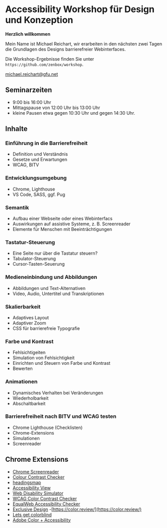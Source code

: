 # Accessibility Workshop für Design und Konzeption

**Herzlich willkommen**

Mein Name ist Michael Reichart, wir erarbeiten in den nächsten zwei Tagen die Grundlagen des Designs barrierefreier Webinterfaces.

Die Workshop-Ergebnisse finden Sie unter `https://github.com/zenbox/workshop`.

michael.reichart@gfu.net

## Seminarzeiten

-   9:00 bis 16:00 Uhr
-   Mittagspause von 12:00 Uhr bis 13:00 Uhr
-   kleine Pausen etwa gegen 10:30 Uhr und gegen 14:30 Uhr.

## Inhalte

### Einführung in die Barrierefreiheit

-   Definition und Verständnis
-   Gesetze und Erwartungen
-   WCAG, BITV

### Entwicklungsumgebung

-   Chrome, Lighthouse
-   VS Code, SASS, ggf. Pug

### Semantik

-   Aufbau einer Webseite oder eines Webinterfacs
-   Auswirkungen auf assistive Systeme, z. B. Screenreader
-   Elemente für Menschen mit Beeinträchtigungen

### Tastatur-Steuerung

-   Eine Seite nur über die Tastatur steuern?
-   Tabulator-Steuerung
-   Cursor-Tasten-Seuerung

### Medieneinbindung und Abbildungen

-   Abbildungen und Text-Alternativen
-   Video, Audio, Untertitel und Transkriptionen

### Skalierbarkeit

-   Adaptives Layout
-   Adaptiver Zoom
-   CSS für barrierefreie Typografie

### Farbe und Kontrast

-   Fehlsichtigeiten
-   Simulation von Fehlsichtigkeit
-   Einrichten und Steuern von Farbe und Kontrast
-   Bewerten

### Animationen

-   Dynamisches Verhalten bei Veränderungen
-   Wiederholbarkeit
-   Abschaltbarkeit

### Barrierefreiheit nach BITV und WCAG testen

-   Chrome Lighthouse (Checklisten)
-   Chrome-Extensions
-   Simulationen
-   Screenreader

## Chrome Extensions

-   [Chrome Screenreader](https://chrome.google.com/webstore/detail/screen-reader/kgejglhpjiefppelpmljglcjbhoiplfn/related?hl=de)
-   [Colour Contrast Checker](https://chrome.google.com/webstore/detail/colour-contrast-checker/nmmjeclfkgjdomacpcflgdkgpphpmnfe?hl=de)
-   [headingsmap](https://chrome.google.com/webstore/detail/headingsmap/flbjommegcjonpdmenkdiocclhjacmbi?hl=de)
-   [Accessibility View](https://chrome.google.com/webstore/detail/accessibility-view/ekpmnemcmjcimpnmofmiaeoggjkjohjg?hl=de)
-   [Web Disability Simulator](https://chrome.google.com/webstore/detail/web-disability-simulator/olioanlbgbpmdlgjnnampnnlohigkjla?hl=de)
-   [WCAG Color Contrast Checker](https://chrome.google.com/webstore/detail/wcag-color-contrast-check/plnahcmalebffmaghcpcmpaciebdhgdf?hl=de)
-   [EqualWeb Accessibility Checker](https://chrome.google.com/webstore/detail/equalweb-accessibility-ch/imemciokfejbnonkkinhcdfigdilcllg?hl=de)
-   [Exclusive Design](https://exclusive-design.vasilis.nl/fuckups-mama/) -[https://color.review/](https://color.review/)
-   [Lets get colorblind](https://chrome.google.com/webstore/detail/lets-get-color-blind/bkdgdianpkfahpkmphgehigalpighjck)
-   [Adobe Color + Accessibility](https://color.adobe.com/de/create/color-accessibility)

